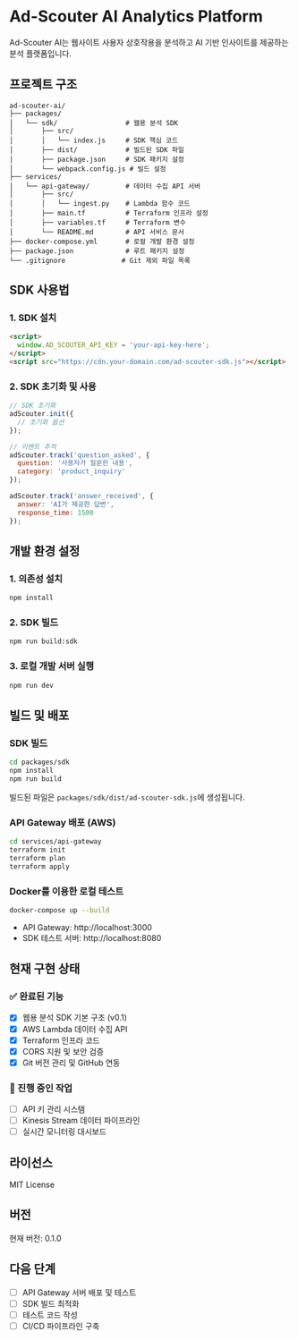 # Ad-Scouter AI Analytics Platform

Ad-Scouter AI는 웹사이트 사용자 상호작용을 분석하고 AI 기반 인사이트를 제공하는 분석 플랫폼입니다.

## 프로젝트 구조

```
ad-scouter-ai/
├── packages/
│   └── sdk/                 # 웹용 분석 SDK
│       ├── src/
│       │   └── index.js     # SDK 핵심 코드
│       ├── dist/            # 빌드된 SDK 파일
│       ├── package.json     # SDK 패키지 설정
│       └── webpack.config.js # 빌드 설정
├── services/
│   └── api-gateway/         # 데이터 수집 API 서버
│       ├── src/
│       │   └── ingest.py    # Lambda 함수 코드
│       ├── main.tf          # Terraform 인프라 설정
│       ├── variables.tf     # Terraform 변수
│       └── README.md        # API 서비스 문서
├── docker-compose.yml       # 로컬 개발 환경 설정
├── package.json             # 루트 패키지 설정
└── .gitignore              # Git 제외 파일 목록
```

## SDK 사용법

### 1. SDK 설치

```html
<script>
  window.AD_SCOUTER_API_KEY = 'your-api-key-here';
</script>
<script src="https://cdn.your-domain.com/ad-scouter-sdk.js"></script>
```

### 2. SDK 초기화 및 사용

```javascript
// SDK 초기화
adScouter.init({
  // 초기화 옵션
});

// 이벤트 추적
adScouter.track('question_asked', {
  question: '사용자가 질문한 내용',
  category: 'product_inquiry'
});

adScouter.track('answer_received', {
  answer: 'AI가 제공한 답변',
  response_time: 1500
});
```

## 개발 환경 설정

### 1. 의존성 설치

```bash
npm install
```

### 2. SDK 빌드

```bash
npm run build:sdk
```

### 3. 로컬 개발 서버 실행

```bash
npm run dev
```

## 빌드 및 배포

### SDK 빌드

```bash
cd packages/sdk
npm install
npm run build
```

빌드된 파일은 `packages/sdk/dist/ad-scouter-sdk.js`에 생성됩니다.

### API Gateway 배포 (AWS)

```bash
cd services/api-gateway
terraform init
terraform plan
terraform apply
```

### Docker를 이용한 로컬 테스트

```bash
docker-compose up --build
```

- API Gateway: http://localhost:3000
- SDK 테스트 서버: http://localhost:8080

## 현재 구현 상태

### ✅ 완료된 기능
- [x] 웹용 분석 SDK 기본 구조 (v0.1)
- [x] AWS Lambda 데이터 수집 API
- [x] Terraform 인프라 코드
- [x] CORS 지원 및 보안 검증
- [x] Git 버전 관리 및 GitHub 연동

### 🚧 진행 중인 작업
- [ ] API 키 관리 시스템
- [ ] Kinesis Stream 데이터 파이프라인
- [ ] 실시간 모니터링 대시보드

## 라이선스

MIT License

## 버전

현재 버전: 0.1.0

## 다음 단계

- [ ] API Gateway 서버 배포 및 테스트
- [ ] SDK 빌드 최적화
- [ ] 테스트 코드 작성
- [ ] CI/CD 파이프라인 구축
